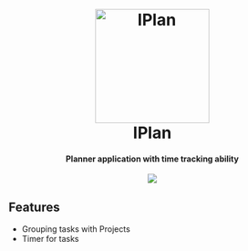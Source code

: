 <h1 align="center">
  <br>
  <a href="http://www.amitmerchant.com/electron-markdownify"><img src="https://github.com/iman-salmani/iplan/blob/400e0d5f14c9d96d086378ea38d8d512ed4ba4f5/data/icons/hicolor/scalable/apps/ir.imansalmani.iplan.svg" alt="IPlan" width="200"></a>
  <br>
  IPlan
  <br>
</h1>

<h4 align="center">Planner application with time tracking ability</h4>

<div align="center">
  <img src="https://github.com/iman-salmani/iplan/blob/6d21677b84a767376a96b71079f7610dfe6f838c/data/screenshots/window.png">
</div>

## Features
* Grouping tasks with Projects
* Timer for tasks
